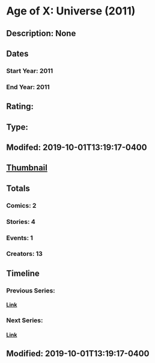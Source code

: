 # Age of X: Universe (2011)
## Description: None
## Dates
### Start Year: 2011
### End Year: 2011
## Rating: 
## Type: 
## Modifed: 2019-10-01T13:19:17-0400
## [Thumbnail](http://i.annihil.us/u/prod/marvel/i/mg/e/03/5d935248c8172.jpg)
## Totals
### Comics: 2
### Stories: 4
### Events: 1
### Creators: 13
## Timeline
### Previous Series: 
#### [Link]()
### Next Series: 
#### [Link]()
## Modified: 2019-10-01T13:19:17-0400
